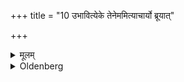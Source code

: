 +++
title = "10 उभावित्येके तेनेममित्याचार्यो ब्रूयात्"

+++

<details><summary>मूलम्</summary>

उभावित्येके तेनेममित्याचार्यो ब्रूयात् १०
</details>

<details><summary>Oldenberg</summary>

11. Some say that both (should do so).
12. The teacher should say (in the Mantra), 'Therewith (I besprinkle) him,' (instead of, 'Therewith I besprinkle myself').
</details>

